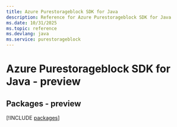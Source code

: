 ```yaml
---
title: Azure Purestorageblock SDK for Java
description: Reference for Azure Purestorageblock SDK for Java
ms.date: 10/31/2025
ms.topic: reference
ms.devlang: java
ms.service: purestorageblock
---
```

# Azure Purestorageblock SDK for Java - preview
## Packages - preview
[!INCLUDE [packages](purestorageblock-index.md)]
